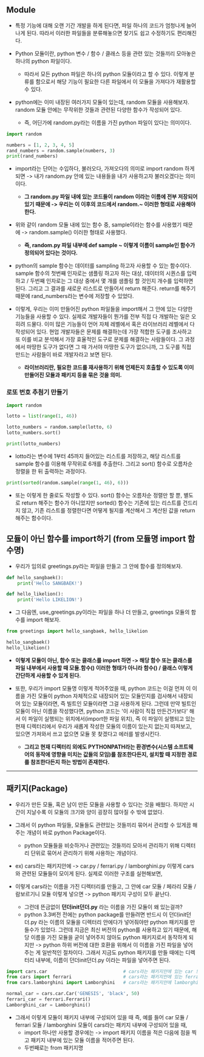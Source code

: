 ## Module
- 특정 기능에 대해 오랜 기간 개발을 하게 된다면, 파일 하나의 코드가 엄청나게 늘어나게 된다. 따라서 이러한 파일들을 분류해놓으면 찾기도 쉽고 수정하기도 편리해진다.
- Python 모듈이란, python 변수 / 함수 / 클래스 등을 관련 있는 것들끼리 모아놓은 하나의 python 파일이다.
  - 따라서 모든 python 파일은 하나의 python 모듈이라고 할 수 있다. 이렇게 분류를 함으로서 해당 기능이 필요한 다른 파일에서 이 모듈을 가져다가 재활용할 수 있다.

- python에는 이미 내장된 여러가지 모듈이 있는데, random 모듈을 사용해보자. random 모듈 안에는 무작위한 것들과 관련된 다양한 함수가 작성되어 있다.
  - 즉, 어딘가에 random.py라는 이름을 가진 python 파일이 있다는 의미이다.

```python
import random

numbers = [1, 2, 3, 4, 5]
rand_numbers = random.sample(numbers, 3)
print(rand_numbers)
```

- import라는 단어는 수입하다, 불러오다, 가져오다의 의미로 import random 하게 되면 -> 내가 random.py 안에 있는 내용들을 내가 사용하고자 불러오겠다는 의미이다.
  - **그 random.py 파일 내에 있는 코드들이 random 이라는 이름에 전부 저장되어 있기 때문에 -> 우리는 이 이후의 코드에서 random.~ 이러한 형태로 사용해야 한다.**

- 위와 같이 random 모듈 내에 있는 함수 중, sample이라는 함수를 사용했기 때문에 -> random.sample() 이러한 형태로 사용했다.
  - **즉, random.py 파일 내부에 def sample ~ 이렇게 이름이 sample인 함수가 정의되어 있다는 것이다.**

- python의 sample 함수는 데이터를 sampling 하고자 사용할 수 있는 함수이다. sample 함수의 첫번째 인자로는 샘플링 하고자 하는 대상, 데이터의 시퀀스를 입력하고 / 두번째 인자로는 그 대상 중에서 몇 개를 샘플링 할 것인지 개수를 입력하면 된다. 그리고 그 결과를 새로운 리스트로 만들어서 return 해준다. return를 해주기 때문에 rand_numbers라는 변수에 저장할 수 있었다.

- 이렇게, 우리는 이미 만들어진 python 파일들을 import해서 그 안에 있는 다양한 기능들을 사용할 수 있다. 실제로 개발자들이 뭔가를 전부 직접 다 개발하는 일은 오히려 드물다. 이미 많은 기능들이 언어 자체 레벨에서 혹은 라이브러리 레벨에서 다 작성되어 있다. 현업 개발자들은 문제를 해결하는데 가장 적합한 도구를 조사하고 또 이를 비교 분석해서 가장 효율적인 도구로 문제를 해결하는 사람들이다. 그 과정에서 마땅한 도구가 없다면 그 때 가서야 마땅한 도구가 없으니까, 그 도구를 직접 만드는 사람들이 바로 개발자라고 보면 된다.
  - **라이브러리란, 필요한 코드를 재사용하기 위해 언제든지 호출할 수 있도록 이미 만들어진 모듈과 패키지 등을 묶은 것을 의미.**


### 로또 번호 추첨기 만들기
```python
import random

lotto = list(range(1, 46))

lotto_numbers = random.sample(lotto, 6)
lotto_numbers.sort()

print(lotto_numbers)
```

- lotto라는 변수에 1부터 45까지 들어있는 리스트를 저장하고, 해당 리스트를 sample 함수를 이용해 무작위로 6개를 추출한다. 그리고 sort() 함수로 오름차순 정렬을 한 뒤 출력하는 과정이다.

```python
print(sorted(random.sample(range(1, 46), 6)))
```

- 또는 이렇게 한 줄로도 작성할 수 있다. sort() 함수는 오름차순 정렬만 할 뿐, 별도로 return 해주는 함수가 아니었지만 sorted() 함수는 기존에 있는 리스트를 건드리지 않고, 기존 리스트를 정렬한다면 어떻게 될지를 계산해서 그 계산된 값을 return 해주는 함수이다.


## 모듈이 아닌 함수를 import하기 (from 모듈명 import 함수명)
- 우리가 임의로 greetings.py라는 파일을 만들고 그 안에 함수를 정의해보자.
```python
def hello_sangbaek():
    print('Hello SANGBAEK!')

def hello_likelion():    
    print('Hello LIKELION!')
```

- 그 다음엔, use_greetings.py이라는 파일을 하나 더 만들고, greetings 모듈의 함수를 import 해보자.
```python
from greetings import hello_sangbaek, hello_likelion

hello_sangbaek()
hello_likelion()
```

- **이렇게 모듈이 아닌, 함수 또는 클래스를 import 하면 -> 해당 함수 또는 클래스를 파일 내부에서 사용할 때 모듈.함수() 이러한 형태가 아니라 함수() / 클래스 이렇게 간단하게 사용할 수 있게 된다.**

- 또한, 우리가 import 모듈명 이렇게 적어주었을 때, python 코드는 이걸 먼저 이 이름을 가진 모듈이 python 자체적으로 내장되어 있는 모듈인지를 검사해서 내장되어 있는 모듈이라면, 즉 빌트인 모듈이라면 그걸 사용하게 된다. 그런데 만약 빌트인 모듈이 아닌 이름을 작성했다면, python 코드는 '이 사람이 직접 만든건가보다' 해서 이 파일이 실행되는 위치에서(import한 파일 위치), 즉 이 파일이 실행되고 있는 현재 디렉터리에서 우리가 새롭게 작성한 모듈의 이름이 있는지 없는지 따져보고, 있으면 가져와서 쓰고 없으면 모듈 못 찾겠다고 에러를 발생시킨다.
  - **그리고 현재 디렉터리 외에도 PYTHONPATH라는 환경변수(시스템 소프트웨어의 동작에 영향을 미치는 값들의 모임)를 참조한다든지, 설치할 때 지정한 경로를 참조한다든지 하는 방법이 존재한다.**

* * *
## 패키지(Package)
- 우리가 만든 모듈, 혹은 남이 만든 모듈을 사용할 수 있다는 것을 배웠다. 하지만 시간이 지날수록 이 모듈의 크기와 양이 굉장히 많아질 수 밖에 없었다.
- 그래서 이 python 파일들, 모듈들도 관련있는 것들끼리 묶어서 관리할 수 있게끔 해주는 개념이 바로 python Package이다.
  - python 모듈들을 비슷하거나 관련있는 것들끼리 모아서 관리하기 위해 디렉터리 단위로 묶어서 관리하기 위해 사용하는 개념이다.

- ex) cars라는 패키지안에 -> car.py / ferrari.py / lamborghini.py 이렇게 cars와 관련된 모듈들이 모이게 된다. 실제로 이러한 구조를 실현해보면,



- 이렇게 cars라는 이름을 가진 디렉터리를 만들고, 그 안에 car 모듈 / 페라리 모듈 / 람보르기니 모듈 이렇게 넣으면 -> python 패키지 구성이 모두 끝난다.
  - 그런데 뜬금없이 **던더init던더.py** 라는 이름을 가진 모듈이 왜 있는걸까? 
  - python 3.3버전 전에는 python package를 만들려면 반드시 이 던더init던더.py 라는 이름의 모듈을 디렉터리 안에다가 넣어줘야만 python 패키지를 만들수가 있었다. 그런데 지금은 최신 버전의 python를 사용하고 있기 때문에, 해당 이름을 가진 모듈을 굳이 넣어주지 않아도 python 패키지로서 동작하게 되지만 -> python 하위 버전에 대한 호환을 위해서 이 이름을 가진 파일을 넣어주는 게 일반적인 절차이다. 그래서 지금도 python 패키지를 만들 때에는 디렉터리 내부에, 이름이 던더init던더.py 이라는 파일을 넣어주면 된다.

```python
import cars.car                            # cars라는 패키지안에 있는 car 모듈
from cars import ferrari                   # cars라는 패키지안에 있는 ferrari 모듈
from cars.lamborghini import Lamborghini   # cars라는 패키지안에 lamborghini라는 모듈안에 있는 Lamborghini 클래스

normal_car = cars.car.Car('GENESIS', 'black', 50)
ferrari_car = ferrari.Ferrari()
Lamborghini_car = Lamborghini()
```

- 그래서 이렇게 모듈이 패키지 내부에 구성되어 있을 때 즉, 예를 들어 car 모듈 / ferrari 모듈 / lamborghini 모듈이 cars라는 패키지 내부에 구성되어 있을 때,
  - import 하나만 사용할 경우에는 -> import 패키지 이름을 적은 다음에 점을 찍고 패키지 내부에 있는 모듈 이름을 적어주면 된다.
  - 두번째로는 from 패키지명 
